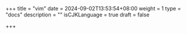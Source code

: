 +++
title = "vim"
date = 2024-09-02T13:53:54+08:00
weight = 1
type = "docs"
description = ""
isCJKLanguage = true
draft = false

+++

